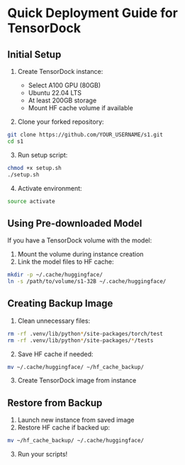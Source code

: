 # Quick Deployment Guide for TensorDock

## Initial Setup

1. Create TensorDock instance:
   - Select A100 GPU (80GB)
   - Ubuntu 22.04 LTS
   - At least 200GB storage
   - Mount HF cache volume if available

2. Clone your forked repository:
```bash
git clone https://github.com/YOUR_USERNAME/s1.git
cd s1
```

3. Run setup script:
```bash
chmod +x setup.sh
./setup.sh
```

4. Activate environment:
```bash
source activate
```

## Using Pre-downloaded Model

If you have a TensorDock volume with the model:
1. Mount the volume during instance creation
2. Link the model files to HF cache:
```bash
mkdir -p ~/.cache/huggingface/
ln -s /path/to/volume/s1-32B ~/.cache/huggingface/
```

## Creating Backup Image

1. Clean unnecessary files:
```bash
rm -rf .venv/lib/python*/site-packages/torch/test
rm -rf .venv/lib/python*/site-packages/*/tests
```

2. Save HF cache if needed:
```bash
mv ~/.cache/huggingface/ ~/hf_cache_backup/
```

3. Create TensorDock image from instance

## Restore from Backup

1. Launch new instance from saved image
2. Restore HF cache if backed up:
```bash
mv ~/hf_cache_backup/ ~/.cache/huggingface/
```

3. Run your scripts! 